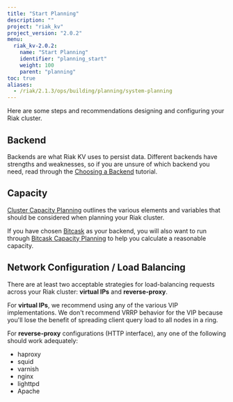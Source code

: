 ```yaml
---
title: "Start Planning"
description: ""
project: "riak_kv"
project_version: "2.0.2"
menu:
  riak_kv-2.0.2:
    name: "Start Planning"
    identifier: "planning_start"
    weight: 100
    parent: "planning"
toc: true
aliases:
  - /riak/2.1.3/ops/building/planning/system-planning
---
```


[plan backend]: /riak/kv/2.0.2/setup/planning/backend
[plan cluster capacity]: /riak/kv/2.0.2/setup/planning/cluster-capacity
[plan backend bitcask]: /riak/kv/2.0.2/setup/planning/backend/bitcask
[plan bitcask capacity]: /riak/kv/2.0.2/setup/planning/bitcask-capacity-calc

Here are some steps and recommendations designing and configuring your
Riak cluster.

## Backend

Backends are what Riak KV uses to persist data. Different backends have
strengths and weaknesses, so if you are unsure of which backend you
need, read through the [Choosing a Backend][plan backend] tutorial.

## Capacity

[Cluster Capacity Planning][plan cluster capacity] outlines the various elements and variables that should be considered when planning your Riak cluster.

If you have chosen [Bitcask][plan backend bitcask] as your backend, you will also want to run through [Bitcask Capacity Planning][plan bitcask capacity] to help you calculate a reasonable capacity.

## Network Configuration / Load Balancing

There are at least two acceptable strategies for load-balancing requests
across your Riak cluster: **virtual IPs** and **reverse-proxy**.

For **virtual IPs**, we recommend using any of the various VIP
implementations. We don't recommend VRRP behavior for the VIP because
you'll lose the benefit of spreading client query load to all nodes in a
ring.

For **reverse-proxy** configurations (HTTP interface), any one of the
following should work adequately:

* haproxy
* squid
* varnish
* nginx
* lighttpd
* Apache

